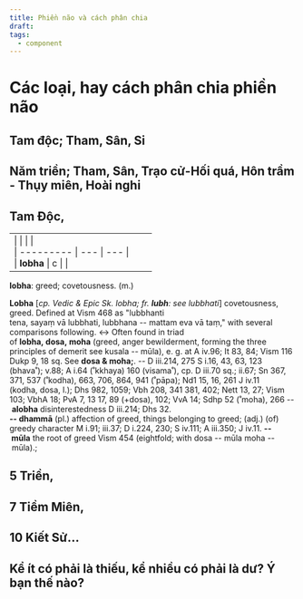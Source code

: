 ```yaml
---
title: Phiền não và cách phân chia
draft: 
tags:
  - component
---
```

# Các loại, hay cách phân chia phiền não
## Tam độc; Tham, Sân, Si
## Năm triền; Tham, Sân, Trạo cử-Hối quá, Hôn trầm - Thụy miên, Hoài nghi
## Tam Độc, 
|                                                                                                 |     |     |
| ----------------------------------------------------------------------------------------------- | --- | --- |
| \|           \|     \|     \|<br>\| --------- \| --- \| --- \|<br>\| **lobha** \| c   \|     \| |     |     |

**lobha**: greed; covetousness. (m.)  

**Lobha** [_cp. Vedic & Epic Sk. lobha; fr. **lubh**: see lubbhati_] covetousness, greed. Defined at Vism 468 as "lubbhanti tena, sayaṃ vā lubbhati, lubbhana -- mattam eva vā taṃ," with several comparisons following. <-> Often found in triad of **lobha, dosa, moha** (greed, anger bewilderment, forming the three principles of demerit see kusala -- mūla), e. g. at A iv.96; It 83, 84; Vism 116 Dukp 9, 18 sq. See **dosa & moha;**. -- D iii.214, 275 S i.16, 43, 63, 123 (bhava˚); v.88; A i.64 (˚kkhaya) 160 (visama˚), cp. D iii.70 sq.; ii.67; Sn 367, 371, 537 (˚kodha), 663, 706, 864, 941 (˚pāpa); Nd1 15, 16, 261 J iv.11 (kodha, dosa, l.); Dhs 982, 1059; Vbh 208, 341 381, 402; Nett 13, 27; Vism 103; VbhA 18; PvA 7, 13 17, 89 (+dosa), 102; VvA 14; Sdhp 52 (˚moha), 266 -- **alobha** disinterestedness D iii.214; Dhs 32.  
**-- dhammā** (pl.) affection of greed, things belonging to greed; (adj.) (of) greedy character M i.91; iii.37; D i.224, 230; S iv.111; A iii.350; J iv.11. **-- mūla** the root of greed Vism 454 (eightfold; with dosa -- mūla moha -- mūla).;

## 5 Triền, 
## 7 Tiềm Miên, 
## 10 Kiết Sử… 
## Kể ít có phải là thiếu, kể nhiều có phải là dư? Ý bạn thế nào?